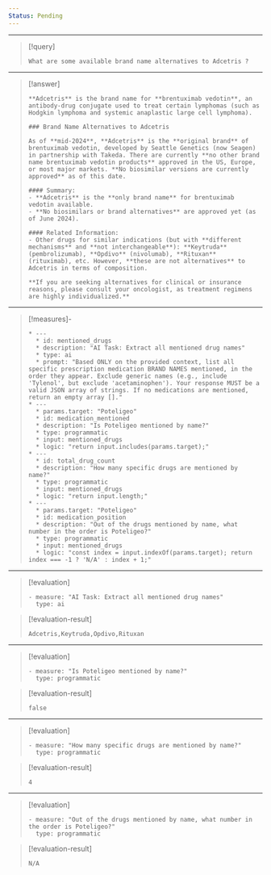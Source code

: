 ```yaml
---
Status: Pending
---
```


***

> [!query]
> ```query-text
> What are some available brand name alternatives to Adcetris ?
> ```

***

> [!answer]
> ```answer-text
> **Adcetris** is the brand name for **brentuximab vedotin**, an antibody-drug conjugate used to treat certain lymphomas (such as Hodgkin lymphoma and systemic anaplastic large cell lymphoma).
> 
> ### Brand Name Alternatives to Adcetris
> 
> As of **mid-2024**, **Adcetris** is the **original brand** of brentuximab vedotin, developed by Seattle Genetics (now Seagen) in partnership with Takeda. There are currently **no other brand name brentuximab vedotin products** approved in the US, Europe, or most major markets. **No biosimilar versions are currently approved** as of this date.
> 
> #### Summary:
> - **Adcetris** is the **only brand name** for brentuximab vedotin available.
> - **No biosimilars or brand alternatives** are approved yet (as of June 2024).
> 
> #### Related Information:
> - Other drugs for similar indications (but with **different mechanisms** and **not interchangeable**): **Keytruda** (pembrolizumab), **Opdivo** (nivolumab), **Rituxan** (rituximab), etc. However, **these are not alternatives** to Adcetris in terms of composition.
> 
> **If you are seeking alternatives for clinical or insurance reasons, please consult your oncologist, as treatment regimens are highly individualized.**
> ```

***

> [!measures]-
> ```measures-md
> * ---
>   * id: mentioned_drugs
>   * description: "AI Task: Extract all mentioned drug names"
>   * type: ai
>   * prompt: "Based ONLY on the provided context, list all specific prescription medication BRAND NAMES mentioned, in the order they appear. Exclude generic names (e.g., include 'Tylenol', but exclude 'acetaminophen'). Your response MUST be a valid JSON array of strings. If no medications are mentioned, return an empty array []."
> * ---
>   * params.target: "Poteligeo"
>   * id: medication_mentioned
>   * description: "Is Poteligeo mentioned by name?"
>   * type: programmatic
>   * input: mentioned_drugs
>   * logic: "return input.includes(params.target);"
> * ---
>   * id: total_drug_count
>   * description: "How many specific drugs are mentioned by name?"
>   * type: programmatic
>   * input: mentioned_drugs
>   * logic: "return input.length;"
> * ---
>   * params.target: "Poteligeo"
>   * id: medication_position
>   * description: "Out of the drugs mentioned by name, what number in the order is Poteligeo?"
>   * type: programmatic
>   * input: mentioned_drugs
>   * logic: "const index = input.indexOf(params.target); return index === -1 ? 'N/A' : index + 1;"
> ```

***

> [!evaluation]
> ```evaluation-yaml
> - measure: "AI Task: Extract all mentioned drug names"
>   type: ai
> ```

> [!evaluation-result]
> ```evaluation-result-text
> Adcetris,Keytruda,Opdivo,Rituxan
> ```

***

> [!evaluation]
> ```evaluation-yaml
> - measure: "Is Poteligeo mentioned by name?"
>   type: programmatic
> ```

> [!evaluation-result]
> ```evaluation-result-text
> false
> ```

***

> [!evaluation]
> ```evaluation-yaml
> - measure: "How many specific drugs are mentioned by name?"
>   type: programmatic
> ```

> [!evaluation-result]
> ```evaluation-result-text
> 4
> ```

***

> [!evaluation]
> ```evaluation-yaml
> - measure: "Out of the drugs mentioned by name, what number in the order is Poteligeo?"
>   type: programmatic
> ```

> [!evaluation-result]
> ```evaluation-result-text
> N/A
> ```